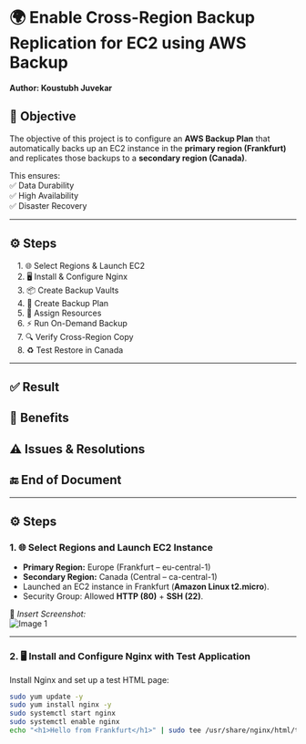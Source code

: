 # 🌍 Enable Cross-Region Backup Replication for EC2 using AWS Backup

**Author: Koustubh Juvekar**
## 🎯 Objective  
The objective of this project is to configure an **AWS Backup Plan** that automatically backs up an EC2 instance in the **primary region (Frankfurt)** and replicates those backups to a **secondary region (Canada)**.  

This ensures:  
✅ Data Durability  
✅ High Availability  
✅ Disaster Recovery  

---

## ⚙️ Steps  
&emsp;1. 🌐 Select Regions & Launch EC2  
&emsp;2. 🖥️ Install & Configure Nginx  
&emsp;3. 📦 Create Backup Vaults  
&emsp;4. 📝 Create Backup Plan  
&emsp;5. 🔗 Assign Resources  
&emsp;6. ⚡ Run On-Demand Backup  
&emsp;7. 🔍 Verify Cross-Region Copy  
&emsp;8. ♻️ Test Restore in Canada  

---

## ✅ Result  
## 🌟 Benefits  
## ⚠️ Issues & Resolutions  
## 🔚 End of Document

---

## ⚙️ Steps  

### 1. 🌐 Select Regions and Launch EC2 Instance
- **Primary Region:** Europe (Frankfurt – eu-central-1)  
- **Secondary Region:** Canada (Central – ca-central-1)  
- Launched an EC2 instance in Frankfurt (**Amazon Linux t2.micro**).  
- Security Group: Allowed **HTTP (80)** + **SSH (22)**.  

📸 *Insert Screenshot:*  
![Image 1](path/to/image1.png)  

---

### 2. 🖥️ Install and Configure Nginx with Test Application
Install Nginx and set up a test HTML page:  
```bash
sudo yum update -y
sudo yum install nginx -y
sudo systemctl start nginx
sudo systemctl enable nginx
echo "<h1>Hello from Frankfurt</h1>" | sudo tee /usr/share/nginx/html/test.html

